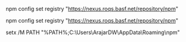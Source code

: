 npm config set registry "https://nexus.roqs.basf.net/repository/npm"

npm config set registry "https://nexus.roqs.basf.net/repository/npm"

setx /M PATH "%PATH%;C:\Users\ArajarDW\AppData\Roaming\npm"